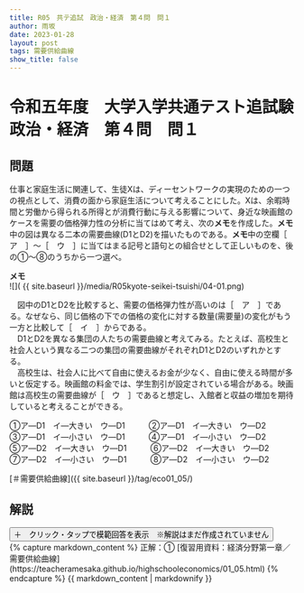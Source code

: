 ```yaml
---
title: R05　共テ追試　政治・経済　第４問　問１
author: 雨坂
date: 2023-01-28
layout: post
tags: 需要供給曲線
show_title: false
---
```

  
# 令和五年度　大学入学共通テスト追試験　政治・経済　第４問　問１  
  
## 問題  
仕事と家庭生活に関連して、生徒Xは、ディーセントワークの実現のための一つの視点として、消費の面から家庭生活について考えることにした。Xは、余暇時間と労働から得られる所得とが消費行動に与える影響について、身近な映画館のケースを需要の価格弾力性の分析に当てはめて考え、次の**メモ**を作成した。**メモ**中の図は異なる二本の需要曲線(D1とD2)を描いたものである。**メモ**中の空欄［　ア　］～［　ウ　］に当てはまる記号と語句との組合せとして正しいものを、後の①～⑧のうちから一つ選べ。  
  
**メモ**  
![]( {{ site.baseurl }}/media/R05kyote-seikei-tsuishi/04-01.png)  
  
　図中のD1とD2を比較すると、需要の価格弾力性が高いのは［　ア　］である。なぜなら、同じ価格の下での価格の変化に対する数量(需要量)の変化がもう一方と比較して［　イ　］からである。  
　D1とD2を異なる集団の人たちの需要曲線と考えてみる。たとえば、高校生と社会人という異なる二つの集団の需要曲線がそれぞれD1とD2のいずれかとする。  
　高校生は、社会人に比べて自由に使えるお金が少なく、自由に使える時間が多いと仮定する。映画館の料金では、学生割引が設定されている場合がある。映画館は高校生の需要曲線が［　ウ　］であると想定し、入館者と収益の増加を期待していると考えることができる。  
  
①ア―D1　イ―大きい　ウ―D1　　　②ア―D1　イ―大きい　ウ―D2  
③ア―D1　イ―小さい　ウ―D1　　　④ア―D1　イ―小さい　ウ―D2  
⑤ア―D2　イ―大きい　ウ―D1　　　⑥ア―D2　イ―大きい　ウ―D2  
⑦ア―D2　イ―小さい　ウ―D1　　　⑧ア―D2　イ―小さい　ウ―D2  
  
[＃需要供給曲線]({{ site.baseurl }}/tag/eco01_05/)  
  
## 解説  
<div class="collapsible">
  <button class="collapsible-button">＋　クリック・タップで模範回答を表示　※解説はまだ作成されていません</button>
  <div class="collapsible-content">
    {% capture markdown_content %}
正解：①  
[復習用資料：経済分野第一章／需要供給曲線](https://teacheramesaka.github.io/highschooleconomics/01_05.html)  
    {% endcapture %}
    {{ markdown_content | markdownify }}
  </div>
</div>